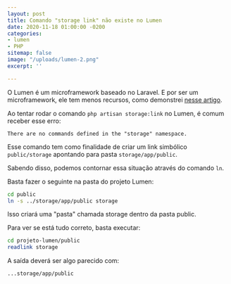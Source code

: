 ```yaml
---
layout: post
title: Comando "storage link" não existe no Lumen
date: 2020-11-18 01:00:00 -0200
categories:
- lumen
- PHP
sitemap: false
image: "/uploads/lumen-2.png"
excerpt: ''

---
```

O Lumen é um microframework baseado no Laravel. E por ser um microframework, ele tem menos recursos, como demonstrei [nesse artigo](blog/2020/11/18/por-que-o-comando-artisan-serve-nao-funciona-no-lumen-framework).

Ao tentar rodar o comando `php artisan storage:link` no Lumen, é comum receber esse erro:

```
There are no commands defined in the "storage" namespace.
```

Esse comando tem como finalidade de criar um link simbólico `public/storage` apontando para pasta `storage/app/public`.

Sabendo disso, podemos contornar essa situação através do comando `ln`.

Basta fazer o seguinte na pasta do projeto Lumen:

```bash
cd public
ln -s ../storage/app/public storage
```

Isso criará uma "pasta" chamada storage dentro da pasta public. 

Para ver se está tudo correto, basta executar:

```bash
cd projeto-lumen/public
readlink storage
```


A saída deverá ser algo parecido com:
```bash
...storage/app/public
```